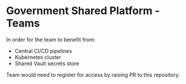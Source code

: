 # Government Shared Platform - Teams

In order for the team to benefit from:

- Central CI/CD pipelines
- Kubernetes cluster
- Shared Vault secrets store

Team would need to register for access by raising PR to this repository.


